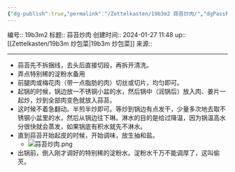 ```yaml
---
{"dg-publish":true,"permalink":"/Zettelkasten/19b3m2 蒜苔炒肉/","dgPassFrontmatter":true}
---
```


编号:: 19b3m2
标题:: 蒜苔炒肉
创建时间:: 2024-01-27 11:48
up:: [[Zettelkasten/19b3m 炒包菜\|19b3m 炒包菜]]
来源:: 

---

- 蒜苔先不拆捆线，去头后直接切段，再拆开清洗。
- 弄点特别稀的淀粉水备用
- 前腿肉或梅花肉（带一点脂肪的肉）切丝或切片，均匀即可。
- 起锅的时候，锅边放一不锈钢小盆的水，然后锅中（润锅后）放入肉、姜片一起炒，炒到全部肉变色就放入蒜苔。
- 这时候不着急翻动。半煎半炒即可。等炒到锅边有点发干，少量多次地去取不锈钢小盆里的水，然后从锅边往下琳。淋水的目的是给过降温，因为锅温高水分很快就会蒸发，如果锅底有积水就先不淋水。
- 直到蒜苔开始起皮的时候，开始调味，放生抽和盐。
	- ![蒜苔炒肉.png](/img/user/attachment/%E8%92%9C%E8%8B%94%E7%82%92%E8%82%89.png)
- 出锅前，倒入刚才调好的特别稀的淀粉水。淀粉水千万不能调厚了，这叫偷芡。

